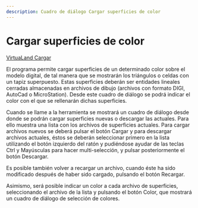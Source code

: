 ```yaml
---
description: Cuadro de diálogo Cargar superficies de color
---
```


# Cargar superficies de color

[ VirtuaLand Cargar](../fichas-de-herramientas/ficha-de-herramientas-virtualand/virtualand-cargar.md)

El programa permite cargar superficies de un determinado color sobre el modelo digital, de tal manera que se mostrarán los triángulos o celdas con un tapiz superpuesto. Estas superficies deberán ser entidades lineales cerradas almacenadas en archivos de dibujo \(archivos con formato DIGI, AutoCad o MicroStation\). Desde este cuadro de diálogo se podrá indicar el color con el que se rellenarán dichas superficies.

Cuando se llame a la herramienta se mostrará un cuadro de diálogo desde donde se podrán cargar superficies nuevas o descargar las actuales. Para ello muestra una lista con los archivos de superficies actuales. Para cargar archivos nuevos se deberá pulsar el botón Cargar y para descargar archivos actuales, éstos se deberán seleccionar primero en la lista utilizando el botón izquierdo del ratón y pudiéndose ayudar de las teclas Ctrl y Mayúsculas para hacer multi-selección, y pulsar posteriormente el botón Descargar.

Es posible también volver a recargar un archivo, cuando éste ha sido modificado después de haber sido cargado, pulsando el botón Recargar.

Asimismo, será posible indicar un color a cada archivo de superficies, seleccionando el archivo de la lista y pulsando el botón Color, que mostrará un cuadro de diálogo de selección de colores.

